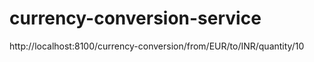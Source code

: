# currency-conversion-service
http://localhost:8100/currency-conversion/from/EUR/to/INR/quantity/10
